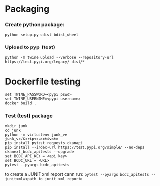 # Packaging

### Create python package:

`python setup.py sdist bdist_wheel`

### Upload to pypi (test)

`python -m twine upload --verbose --repository-url https://test.pypi.org/legacy/ dist/*`


# Dockerfile testing

```
set TWINE_PASSWORD=<pypi pswd>
set TWINE_USERNAME=<pypi username>
docker build .
```

### Test (test) package
```
mkdir junk
cd junk
python -m virtualenv junk_ve
junk_ve/Scripts/activate
pip install pytest requests ckanapi
pip install --index-url https://test.pypi.org/simple/ --no-deps ckanext_bcdc_apitests --upgrade
set BCDC_API_KEY = <api key>
set BCDC_URL = <URL>
pytest --pyargs bcdc_apitests
```

to create a JUNIT xml report cann run:
`pytest --pyargs bcdc_apitests --junitxml=<path to junit xml report>`


